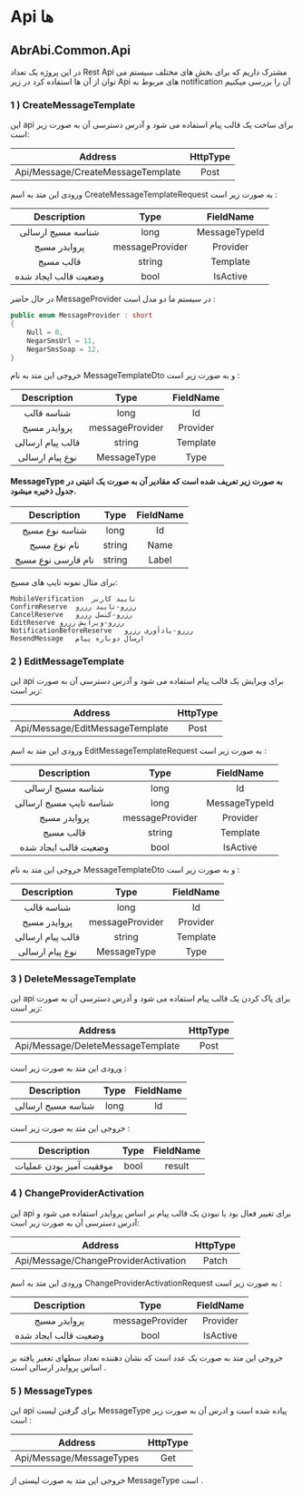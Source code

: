 # Api ها 

## AbrAbi.Common.Api
در این پروژه یک تعداد Rest Api  مشترک داریم که برای بخش های مختلف سیستم می توان از آن ها استفاده کرد
در زیر Api های مربوط به notification  آن را بررسی میکنیم

### 1 ) CreateMessageTemplate
این api برای ساخت یک قالب پیام استفاده می شود و آدرس دسترسی آن به صورت زیر است:

| Address  | HttpType |
|:----:|:-------------:|
| Api/Message/CreateMessageTemplate| Post  |

ورودی این متد به اسم CreateMessageTemplateRequest به صورت زیر است :

| Description  | Type| FieldName  |
|:----:|:-------------:|:---:|
| شناسه مسیج ارسالی | long | MessageTypeId  |
| پروایدر مسیج| messageProvider | Provider  |
| قالب مسیج| string  | Template  |
| وضعیت قالب ایجاد شده| bool | IsActive  |

در حال حاضر MessageProvider در سیستم ما دو مدل است :

```cs
public enum MessageProvider : short
{
    Null = 0,
    NegarSmsUrl = 11,
    NegarSmsSoap = 12,
}
```

خروجی این متد به نام MessageTemplateDto و به صورت زیر است :

| Description  | Type| FieldName  |
|:----:|:-------------:|:---:|
| شناسه قالب | long  | Id  |
| پروایدر مسیج| messageProvider | Provider  |
|قالب پیام ارسالی | string | Template  |
|نوع پیام ارسالی| MessageType | Type  |

#### MessageType به صورت زیر تعریف شده است که مقادیر آن به صورت یک انتیتی در جدول ذخیره میشود.

| Description  | Type| FieldName  |
|:----:|:-------------:|:---:|
| شناسه نوع مسیج | long | Id  |
| نام نوع مسیج | string | Name  |
|نام فارسی نوع مسیج | string | Label  |

برای مثال نمونه تایپ های مسیج:

```
MobileVerification	تایید کاربر
ConfirmReserve	رزرو-تایید رزرو
CancelReserve	رزرو-کنسل رزرو
EditReserve	رزرو-ویرایش رزرو
NotificationBeforeReserve	رزرو-یادآوری رزرو
ResendMessage	ارسال دوباره پیام
```

### 2 ) EditMessageTemplate
این api برای ویرایش یک قالب پیام استفاده می شود و آدرس دسترسی آن به صورت زیر است:

| Address  | HttpType |
|:----:|:-------------:|
| Api/Message/EditMessageTemplate| Post  |

ورودی این متد به اسم EditMessageTemplateRequest به صورت زیر است :

| Description  | Type| FieldName  |
|:----:|:-------------:|:---:|
| شناسه مسیج ارسالی | long | Id  |
|شناسه تایپ مسیج ارسالی | long | MessageTypeId  |
| پروایدر مسیج| messageProvider | Provider  |
| قالب مسیج| string  | Template  |
| وضعیت قالب ایجاد شده| bool | IsActive  |

خروجی این متد به نام MessageTemplateDto و به صورت زیر است :

| Description  | Type| FieldName  |
|:----:|:-------------:|:---:|
| شناسه قالب | long  | Id  |
| پروایدر مسیج| messageProvider | Provider  |
|قالب پیام ارسالی | string | Template  |
|نوع پیام ارسالی| MessageType | Type  |

### 3 ) DeleteMessageTemplate
این api برای پاک کردن یک قالب پیام استفاده می شود و آدرس دسترسی آن به صورت زیر است:

| Address  | HttpType |
|:----:|:-------------:|
| Api/Message/DeleteMessageTemplate| Post  |

ورودی این متد به صورت زیر است :

| Description  | Type| FieldName  |
|:----:|:-------------:|:---:|
| شناسه مسیج ارسالی | long | Id  |

خروجی این متد به صورت زیر است :

| Description  | Type| FieldName  |
|:----:|:-------------:|:---:|
| موفقیت آمیز بودن عملیات| bool  | result  |

### 4 ) ChangeProviderActivation
این api برای تغییر فعال بود یا نبودن یک قالب پیام بر اساس پروایدر استفاده می شود و آدرس دسترسی آن به صورت زیر است:

| Address  | HttpType |
|:----:|:-------------:|
| Api/Message/ChangeProviderActivation| Patch  |

ورودی این متد به اسم ChangeProviderActivationRequest به صورت زیر است :

| Description  | Type| FieldName  |
|:----:|:-------------:|:---:|
| پروایدر مسیج| messageProvider | Provider  |
| وضعیت قالب ایجاد شده| bool | IsActive  |

خروجی این متد به صورت یک عدد است که نشان دهننده تعداد سطهای تغغیر یافته بر اساس پروایدر ارسالی است .

### 5 ) MessageTypes
این api  برای گرفتن لیست MessageType پیاده شده است و ادرس آن به صورت زیر است :

| Address  | HttpType |
|:----:|:-------------:|
| Api/Message/MessageTypes| Get  |

خروجی این متد به صورت لیستی از MessageType است .




